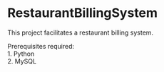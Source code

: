 # RestaurantBillingSystem
This project facilitates a restaurant billing system.
<br>
<p>Prerequisites required:
<br>
1. Python
<br>
2. MySQL </p>
